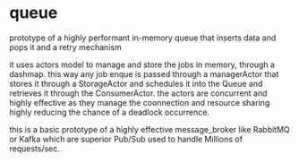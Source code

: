 # queue
prototype of a highly performant in-memory queue that inserts data and pops it and a retry mechanism 

it uses actors model to manage and store the jobs in memory, through a dashmap. this way any job enque is  passed through a managerActor that stores it through a StorageActor and schedules it into the Queue and retrieves it through the ConsumerActor. the actors are concurrent and highly effective as they manage the coonnection and resource sharing highly reducing the chance of a deadlock occurrence. 

this is a basic prototype of a highly effective message_broker like RabbitMQ or Kafka which are superior Pub/Sub used to handle Millions of requests/sec.

